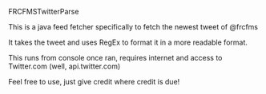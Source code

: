 FRCFMSTwitterParse

This is a java feed fetcher specifically to fetch the newest tweet of @frcfms

It takes the tweet and uses RegEx to format it in a more readable format.

This runs from console once ran, requires internet and access to Twitter.com (well, api.twitter.com)

Feel free to use, just give credit where credit is due!